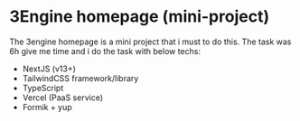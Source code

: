 # 3Engine homepage (mini-project)

The 3engine homepage is a mini project that i must to do this. The task was 6h give me time and i do the task with below techs:

- NextJS (v13+)
- TailwindCSS framework/library
- TypeScript
- Vercel (PaaS service)
- Formik + yup
